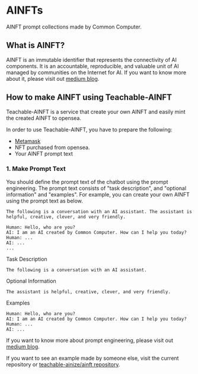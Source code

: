 # AINFTs
AINFT prompt collections made by Common Computer.

## What is AINFT?
AINFT is an immutable identifier that represents the connectivity of AI components. It is an accountable, reproducible, and valuable unit of AI managed by communities on the Internet for AI. If you want to know more about it, please visit out [medium blog](https://medium.com/ai-network/ainft-make-ai-accountable-reproducible-and-valuable-1e216ed123b0).

## How to make AINFT using Teachable-AINFT
Teachable-AINFT is a service that create your own AINFT and easily mint the created AINFT to opensea.

In order to use Teachable-AINFT, you have to prepare the following:

* [Metamask](https://metamask.io/)
* NFT purchased from opensea.
* Your AINFT prompt text

### 1. Make Prompt Text
You should define the prompt text of the chatbot using the prompt engineering. The prompt text consists of "task description", and "optional information" and "examples". For example, you can create your own AINFT using the prompt text as below.

```
The following is a conversation with an AI assistant. The assistant is helpful, creative, clever, and very friendly.

Human: Hello, who are you?
AI: I am an AI created by Common Computer. How can I help you today?
Human: ...
AI: ...
...
```

Task Description
```
The following is a conversation with an AI assistant.
```

Optional Information
```
The assistant is helpful, creative, clever, and very friendly.
```

Examples
```
Human: Hello, who are you?
AI: I am an AI created by Common Computer. How can I help you today?
Human: ...
AI: ...
```

If you want to know more about prompt engineering, please visit out [medium blog](https://medium.com/ai-network/everyones-ai-open-source-version-of-gpt-3-gpt-j-e7d0c71b4532). 

If you want to see an example made by someone else, visit the current repository or [teachable-ainize/ainft repository](https://github.com/teachable-ainize/ainft).
